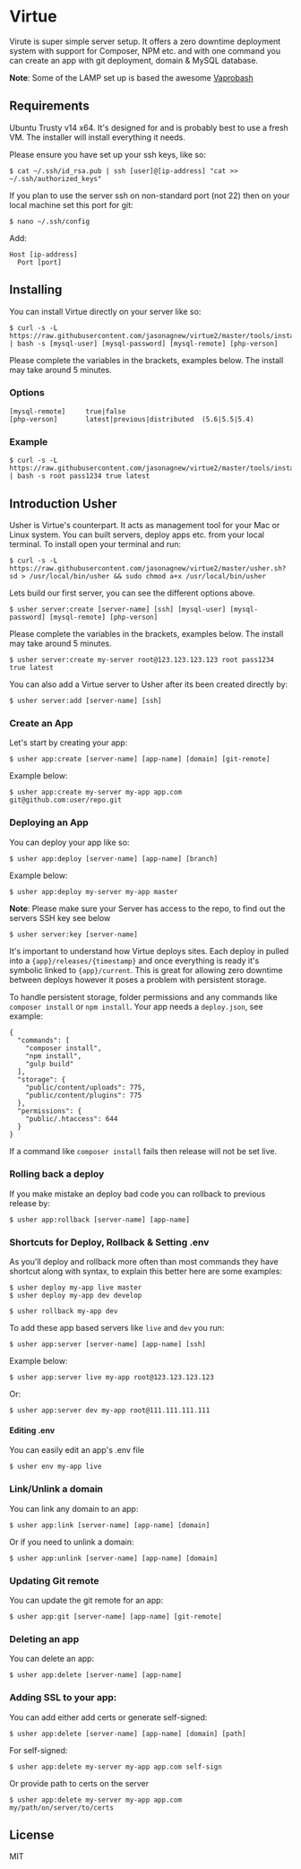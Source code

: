 # Virtue

Virute is super simple server setup. It offers a zero downtime deployment system with support for Composer, NPM etc. and with one command you can create an app with git deployment, domain & MySQL database.

**Note**: Some of the LAMP set up is based the awesome [Vaprobash](https://github.com/fideloper/Vaprobash)  

## Requirements

Ubuntu Trusty v14 x64. It's designed for and is probably best to use a fresh VM. The installer will install everything it needs.

Please ensure you have set up your ssh keys, like so:

    $ cat ~/.ssh/id_rsa.pub | ssh [user]@[ip-address] "cat >> ~/.ssh/authorized_keys"

If you plan to use the server ssh on non-standard port (not 22) then on your local machine set this port for git:

    $ nano ~/.ssh/config

Add:

    Host [ip-address]
      Port [port]


## Installing

You can install Virtue directly on your server like so:

    $ curl -s -L https://raw.githubusercontent.com/jasonagnew/virtue2/master/tools/install.sh | bash -s [mysql-user] [mysql-password] [mysql-remote] [php-verson]

Please complete the variables in the brackets, examples below. The install may take around 5 minutes.

### Options

    [mysql-remote]     true|false
    [php-verson]       latest|previous|distributed  (5.6|5.5|5.4)

### Example

    $ curl -s -L https://raw.githubusercontent.com/jasonagnew/virtue2/master/tools/install.sh | bash -s root pass1234 true latest

## Introduction Usher

Usher is Virtue's counterpart. It acts as management tool for your Mac or Linux system. You can built servers, deploy apps etc. from your local terminal. To install open your terminal and run:

    $ curl -s -L https://raw.githubusercontent.com/jasonagnew/virtue2/master/usher.sh?sd > /usr/local/bin/usher && sudo chmod a+x /usr/local/bin/usher

Lets build our first server, you can see the different options above.

    $ usher server:create [server-name] [ssh] [mysql-user] [mysql-password] [mysql-remote] [php-verson]

Please complete the variables in the brackets, examples below. The install may take around 5 minutes.

    $ usher server:create my-server root@123.123.123.123 root pass1234 true latest

You can also add a Virtue server to Usher after its been created directly by:

    $ usher server:add [server-name] [ssh]

### Create an App

Let's start by creating your app:

    $ usher app:create [server-name] [app-name] [domain] [git-remote]

Example below:

    $ usher app:create my-server my-app app.com git@github.com:user/repo.git

### Deploying an App

You can deploy your app like so:

    $ usher app:deploy [server-name] [app-name] [branch]

Example below:

    $ usher app:deploy my-server my-app master

**Note**: Please make sure your Server has access to the repo, to find out the servers SSH key see below

    $ usher server:key [server-name]

It's important to understand how Virtue deploys sites. Each deploy in pulled into a `{app}/releases/{timestamp}` and once everything is ready it's symbolic linked to `{app}/current`. This is great for allowing zero downtime between deploys however it poses a problem with persistent storage.

To handle persistent storage, folder permissions and any commands like `composer install` or `npm install`. Your app needs a `deploy.json`, see example:

    {
      "commands": [
        "composer install",
        "npm install",
        "gulp build"
      ],
      "storage": {
        "public/content/uploads": 775,
        "public/content/plugins": 775
      },
      "permissions": {
        "public/.htaccess": 644
      }
    }

If a command like `composer install` fails then release will not be set live.

### Rolling back a deploy

If you make mistake an deploy bad code you can rollback to previous release by:

    $ usher app:rollback [server-name] [app-name]

### Shortcuts for Deploy, Rollback & Setting .env

As you'll deploy and rollback more often than most commands they have shortcut along with syntax, to explain this better here are some examples:

    $ usher deploy my-app live master
    $ usher deploy my-app dev develop

    $ usher rollback my-app dev

To add these app based servers like `live` and `dev` you run:

    $ usher app:server [server-name] [app-name] [ssh]

Example below:

    $ usher app:server live my-app root@123.123.123.123

Or:

    $ usher app:server dev my-app root@111.111.111.111

#### Editing .env

You can easily edit an app's .env file

    $ usher env my-app live

### Link/Unlink a domain

You can link any domain to an app:

    $ usher app:link [server-name] [app-name] [domain]

Or if you need to unlink a domain:

    $ usher app:unlink [server-name] [app-name] [domain]

### Updating Git remote

You can update the git remote for an app:

    $ usher app:git [server-name] [app-name] [git-remote]

### Deleting an app

You can delete an app:

    $ usher app:delete [server-name] [app-name]

### Adding SSL to your app:

You can add either add certs or generate self-signed:

    $ usher app:delete [server-name] [app-name] [domain] [path]

For self-signed:

    $ usher app:delete my-server my-app app.com self-sign

Or provide path to certs on the server

    $ usher app:delete my-server my-app app.com  my/path/on/server/to/certs

## License

MIT
